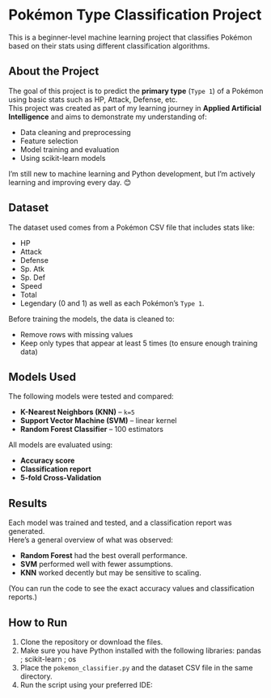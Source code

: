 # Pokémon Type Classification Project

This is a beginner-level machine learning project that classifies Pokémon based on their stats using different classification algorithms.

## About the Project

The goal of this project is to predict the **primary type** (`Type 1`) of a Pokémon using basic stats such as HP, Attack, Defense, etc.  
This project was created as part of my learning journey in **Applied Artificial Intelligence** and aims to demonstrate my understanding of:
- Data cleaning and preprocessing
- Feature selection
- Model training and evaluation
- Using scikit-learn models

I’m still new to machine learning and Python development, but I’m actively learning and improving every day. 😊

## Dataset

The dataset used comes from a Pokémon CSV file that includes stats like:
- HP
- Attack
- Defense
- Sp. Atk
- Sp. Def
- Speed
- Total
- Legendary (0 and 1)
as well as each Pokémon’s `Type 1`.

Before training the models, the data is cleaned to:
- Remove rows with missing values
- Keep only types that appear at least 5 times (to ensure enough training data)

## Models Used

The following models were tested and compared:
- **K-Nearest Neighbors (KNN)** – `k=5`
- **Support Vector Machine (SVM)** – linear kernel
- **Random Forest Classifier** – 100 estimators

All models are evaluated using:
- **Accuracy score**
- **Classification report**
- **5-fold Cross-Validation**

## Results

Each model was trained and tested, and a classification report was generated.  
Here’s a general overview of what was observed:
- **Random Forest** had the best overall performance.
- **SVM** performed well with fewer assumptions.
- **KNN** worked decently but may be sensitive to scaling.

(You can run the code to see the exact accuracy values and classification reports.)

## How to Run

1. Clone the repository or download the files.
2. Make sure you have Python installed with the following libraries: pandas ; scikit-learn ; os
3. Place the `pokemon_classifier.py` and the dataset CSV file in the same directory.
4. Run the script using your preferred IDE:
